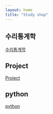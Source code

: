 ```yaml
---
layout: home
title: "Study shop"
---
```


## 수리통계학
[수리통계학](/categories/수리통계학/)

## Project
[Project](/categories/Project/)

## python
[python](/categories/python/)